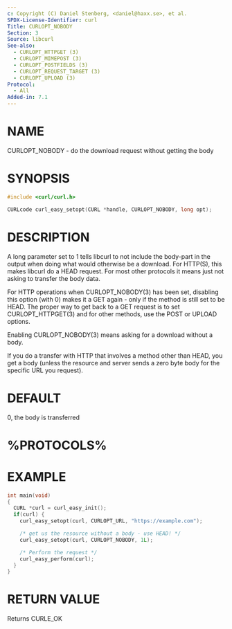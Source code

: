 ```yaml
---
c: Copyright (C) Daniel Stenberg, <daniel@haxx.se>, et al.
SPDX-License-Identifier: curl
Title: CURLOPT_NOBODY
Section: 3
Source: libcurl
See-also:
  - CURLOPT_HTTPGET (3)
  - CURLOPT_MIMEPOST (3)
  - CURLOPT_POSTFIELDS (3)
  - CURLOPT_REQUEST_TARGET (3)
  - CURLOPT_UPLOAD (3)
Protocol:
  - All
Added-in: 7.1
---
```


# NAME

CURLOPT_NOBODY - do the download request without getting the body

# SYNOPSIS

~~~c
#include <curl/curl.h>

CURLcode curl_easy_setopt(CURL *handle, CURLOPT_NOBODY, long opt);
~~~

# DESCRIPTION

A long parameter set to 1 tells libcurl to not include the body-part in the
output when doing what would otherwise be a download. For HTTP(S), this makes
libcurl do a HEAD request. For most other protocols it means just not asking
to transfer the body data.

For HTTP operations when CURLOPT_NOBODY(3) has been set, disabling this
option (with 0) makes it a GET again - only if the method is still set to be
HEAD. The proper way to get back to a GET request is to set
CURLOPT_HTTPGET(3) and for other methods, use the POST or UPLOAD
options.

Enabling CURLOPT_NOBODY(3) means asking for a download without a body.

If you do a transfer with HTTP that involves a method other than HEAD, you get
a body (unless the resource and server sends a zero byte body for the specific
URL you request).

# DEFAULT

0, the body is transferred

# %PROTOCOLS%

# EXAMPLE

~~~c
int main(void)
{
  CURL *curl = curl_easy_init();
  if(curl) {
    curl_easy_setopt(curl, CURLOPT_URL, "https://example.com");

    /* get us the resource without a body - use HEAD! */
    curl_easy_setopt(curl, CURLOPT_NOBODY, 1L);

    /* Perform the request */
    curl_easy_perform(curl);
  }
}
~~~

# RETURN VALUE

Returns CURLE_OK
